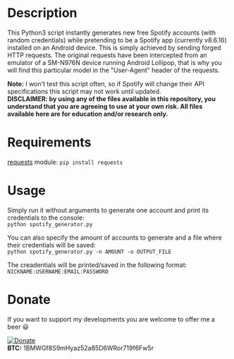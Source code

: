 # Description
This Python3 script instantly generates new free Spotify accounts (with random credentials) while pretending to be a Spotify app (currently v8.6.16) installed on an Android device. This is simply achieved by sending forged HTTP requests. The original requests have been intercepted from an emulator of a SM-N976N device running Android Lollipop, that is why you will find this particular model in the "User-Agent" header of the requests.

**Note:** I won't test this script often, so if Spotify will change their API specifications this script may not work until updated.<br>
**DISCLAIMER: by using any of the files available in this repository, you understand that you are agreeing to use at your own risk. All files available here are for education and/or research only.**

# Requirements
[requests](https://pypi.org/project/requests) module: `pip install requests`

# Usage
Simply run it without arguments to generate one account and print its credentials to the console:<br>
`python spotify_generator.py`

You can also specify the amount of accounts to generate and a file where their credentials will be saved:<br>
`python spotify_generator.py -n AMOUNT -o OUTPUT_FILE`

The creadentials will be printed/saved in the following format:<br>
`NICKNAME:USERNAME:EMAIL:PASSWORD`

# Donate
If you want to support my developments you are welcome to offer me a beer :smiley:

[![Donate](https://img.shields.io/badge/Donate-PayPal-green.svg)](https://www.paypal.com/donate?business=P9UVNFTYEGTUE&currency_code=EUR)<br>
**BTC:** 1BMWGf8S9mHyaz52a85D6WRor719f6Fw5r
